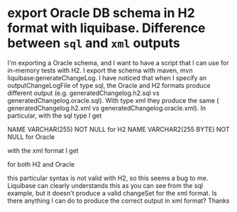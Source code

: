 
# export Oracle DB schema in H2 format with liquibase. Difference between `sql` and `xml` outputs

I'm exporting a Oracle schema, and I want to have a script that I can use for in-memory tests  with H2.
I export the schema with maven, mvn liquibase:generateChangeLog.
I have noticed that when I specify an outputChangeLogFile of type sql, the Oracle and H2 formats produce different output (e.g. generatedChangelog.h2.sql vs generatedChangelog.oracle.sql).
With type xml they produce the same ( generatedChangelog.h2.xml vs generatedChangelog.oracle.xml).
In particular, with the sql type I get

NAME VARCHAR(255) NOT NULL for H2
NAME VARCHAR2(255 BYTE) NOT NULL for Oracle

with the xml format I get

<column name="NAME" type="VARCHAR2(255 BYTE)"> for both H2 and Oracle

this particular syntax is not valid with H2, so this seems a bug to me. Liquibase can clearly understands this as you can see from the sql example, but it doesn't produce a valid changeSet for the xml format.
Is there anything I can do to produce the correct output in xml format?
Thanks

        